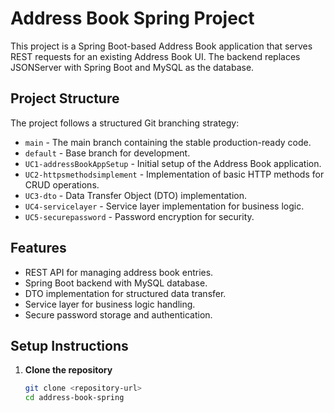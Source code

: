 # Address Book Spring Project

This project is a Spring Boot-based Address Book application that serves REST requests for an existing Address Book UI. The backend replaces JSONServer with Spring Boot and MySQL as the database.

## Project Structure

The project follows a structured Git branching strategy:

- `main` - The main branch containing the stable production-ready code.
- `default` - Base branch for development.
- `UC1-addressBookAppSetup` - Initial setup of the Address Book application.
- `UC2-httpsmethodsimplement` - Implementation of basic HTTP methods for CRUD operations.
- `UC3-dto` - Data Transfer Object (DTO) implementation.
- `UC4-servicelayer` - Service layer implementation for business logic.
- `UC5-securepassword` - Password encryption for security.

## Features

- REST API for managing address book entries.
- Spring Boot backend with MySQL database.
- DTO implementation for structured data transfer.
- Service layer for business logic handling.
- Secure password storage and authentication.

## Setup Instructions

1. **Clone the repository**  
   ```sh
   git clone <repository-url>
   cd address-book-spring
